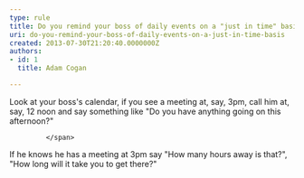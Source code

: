 ```yaml
---
type: rule
title: Do you remind your boss of daily events on a "just in time" basis?
uri: do-you-remind-your-boss-of-daily-events-on-a-just-in-time-basis
created: 2013-07-30T21:20:40.0000000Z
authors:
- id: 1
  title: Adam Cogan

---
```




<span class='intro'> <p>Look at your boss's calendar, if you see a meeting at, say, 3pm, call him at, say, 12 noon and say something like &quot;Do you have anything going on this afternoon?&quot;</p>
                
             </span>

<p>If he knows he has a meeting at 3pm say &quot;How many hours away is that?&quot;, &quot;How long will it take you to get there?&quot;</p>​


